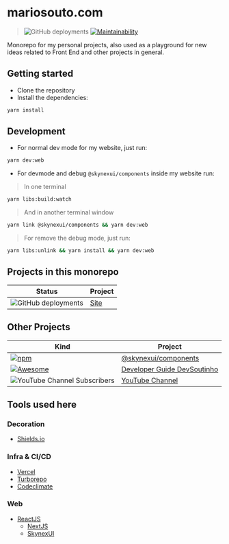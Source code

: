 # mariosouto.com

> ![GitHub deployments](https://img.shields.io/github/deployments/omariosouto/mariosouto.com/Production%20%E2%80%93%20mariosouto-com?label=vercel&logo=vercel&logoColor=white) [![Maintainability](https://api.codeclimate.com/v1/badges/c2d854cddeea8f212e0e/maintainability)](https://codeclimate.com/github/omariosouto/mariosouto.com/maintainability) 

Monorepo for my personal projects, also used as a playground for new ideas related to Front End and other projects in general.

## Getting started

- Clone the repository
- Install the dependencies:

```sh
yarn install
```

## Development

- For normal dev mode for my website, just run:

```sh
yarn dev:web
```

- For devmode and debug `@skynexui/components` inside my website run:

> In one terminal

```sh
yarn libs:build:watch
```

> And in another terminal window

```sh
yarn link @skynexui/components && yarn dev:web
```

> For remove the debug mode, just run:

```sh
yarn libs:unlink && yarn install && yarn dev:web
```


## Projects in this monorepo
| Status | Project |
| --- | --- |
| ![GitHub deployments](https://img.shields.io/github/deployments/omariosouto/mariosouto.com/Production%20%E2%80%93%20mariosouto-com?label=vercel&logo=vercel&logoColor=white) | [Site](https://mariosouto.com/)  |

## Other Projects

| Kind | Project |
| --- | --- |
| [![npm](https://img.shields.io/npm/dw/@skynexui/components?color=orange&label=%40skynexui%2Fcomponents)](https://skynexui.dev) | [@skynexui/components](https://skynexui.dev) |
| [![Awesome](https://cdn.rawgit.com/sindresorhus/awesome/d7305f38d29fed78fa85652e3a63e154dd8e8829/media/badge.svg)](https://github.com/sindresorhus/awesome) | [Developer Guide DevSoutinho](https://github.com/omariosouto/awesome-dev-guide-devsoutinho) |
| ![YouTube Channel Subscribers](https://img.shields.io/youtube/channel/subscribers/UCzR2u5RWXWjUh7CwLSvbitA?style=social) | [YouTube Channel](https://youtube.com/c/DevSoutinho) |

## Tools used here

### Decoration
- [Shields.io](https://shields.io)

### Infra & CI/CD
- [Vercel](http://vercel.com/home)
- [Turborepo](https://turborepo.org)
- [Codeclimate](https://codeclimate.com/github/omariosouto/mariosouto.com)

### Web
- [ReactJS](https://pt-br.reactjs.org)
   - [NextJS](https://nextjs.org)
   - [SkynexUI](https://skynexui.dev)
